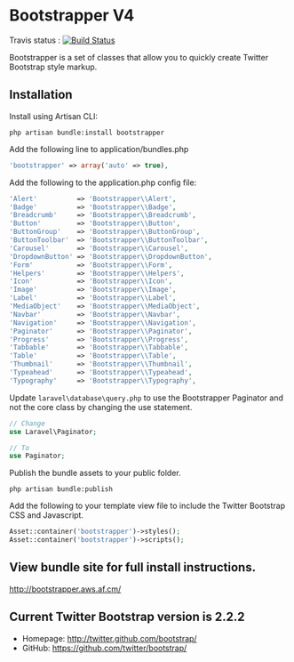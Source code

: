 # Bootstrapper V4

Travis status : [![Build Status](https://secure.travis-ci.org/patricktalmadge/bootstrapper.png?branch=master)](https://travis-ci.org/patricktalmadge/bootstrapper)

Bootstrapper is a set of classes that allow you to quickly create Twitter Bootstrap style markup.

## Installation

Install using Artisan CLI:

```shell
php artisan bundle:install bootstrapper
```

Add the following line to application/bundles.php

```php
'bootstrapper' => array('auto' => true),
```

Add the following to the application.php config file:

```php
'Alert'          => 'Bootstrapper\\Alert',
'Badge'          => 'Bootstrapper\\Badge',
'Breadcrumb'     => 'Bootstrapper\\Breadcrumb',
'Button'         => 'Bootstrapper\\Button',
'ButtonGroup'    => 'Bootstrapper\\ButtonGroup',
'ButtonToolbar'  => 'Bootstrapper\\ButtonToolbar',
'Carousel'       => 'Bootstrapper\\Carousel',
'DropdownButton' => 'Bootstrapper\\DropdownButton',
'Form'           => 'Bootstrapper\\Form',
'Helpers'        => 'Bootstrapper\\Helpers',
'Icon'           => 'Bootstrapper\\Icon',
'Image'          => 'Bootstrapper\\Image',
'Label'          => 'Bootstrapper\\Label',
'MediaObject'    => 'Bootstrapper\\MediaObject',
'Navbar'         => 'Bootstrapper\\Navbar',
'Navigation'     => 'Bootstrapper\\Navigation',
'Paginator'      => 'Bootstrapper\\Paginator',
'Progress'       => 'Bootstrapper\\Progress',
'Tabbable'       => 'Bootstrapper\\Tabbable',
'Table'          => 'Bootstrapper\\Table',
'Thumbnail'      => 'Bootstrapper\\Thumbnail',
'Typeahead'      => 'Bootstrapper\\Typeahead',
'Typography'     => 'Bootstrapper\\Typography',
```

Update `laravel\database\query.php` to use the Bootstrapper Paginator and not the core class by changing the use statement.

```php
// Change
use Laravel\Paginator;

// To
use Paginator;
```

Publish the bundle assets to your public folder.

```shell
php artisan bundle:publish
```

Add the following to your template view file to include the Twitter Bootstrap CSS and Javascript.

```php
Asset::container('bootstrapper')->styles();
Asset::container('bootstrapper')->scripts();
```

## View bundle site for full install instructions.

http://bootstrapper.aws.af.cm/

## Current Twitter Bootstrap version is 2.2.2

- Homepage:     http://twitter.github.com/bootstrap/
- GitHub:       https://github.com/twitter/bootstrap/
